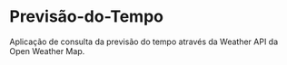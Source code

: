 # Previsão-do-Tempo

Aplicação de consulta da previsão do tempo através da Weather API da Open Weather Map.
